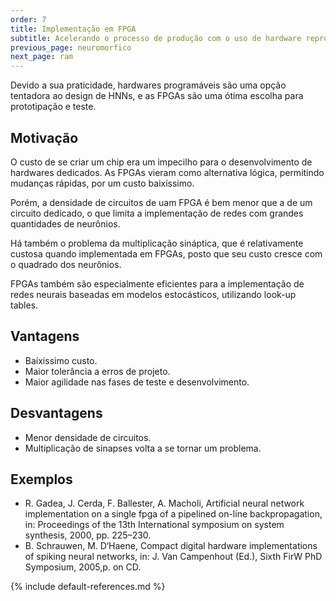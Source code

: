 ```yaml
---
order: 7
title: Implementação em FPGA
subtitle: Acelerando o processo de produção com o uso de hardware reprogramável.
previous_page: neuromorfico
next_page: ram
---
```

Devido a sua praticidade, hardwares programáveis são uma opção tentadora ao design de HNNs, e as FPGAs são uma ótima escolha para prototipação e teste.

## Motivação
O custo de se criar um chip era um impecilho para o desenvolvimento de hardwares dedicados. As FPGAs vieram como alternativa lógica, permitindo mudanças rápidas, por um custo baixíssimo.

Porém, a densidade de circuitos de uam FPGA é bem menor que a de um circuito dedicado, o que limita a implementação de redes com grandes quantidades de neurônios.

Há também o problema da multiplicação sináptica, que é relativamente custosa quando implementada em FPGAs, posto que seu custo cresce com o quadrado dos neurônios.

FPGAs também são especialmente eficientes para a implementação de redes neurais baseadas em modelos estocásticos, utilizando look-up tables.

## Vantagens
* Baíxissimo custo.
* Maior tolerância a erros de projeto.
* Maior agilidade nas fases de teste e desenvolvimento.

## Desvantagens
* Menor densidade de circuitos.
* Multiplicação de sinapses volta a se tornar um problema.

## Exemplos
* R. Gadea, J. Cerda, F. Ballester, A. Macholi, Artificial neural network implementation on a single fpga of a pipelined on-line backpropagation, in: Proceedings of the 13th International symposium on system synthesis, 2000, pp. 225–230.
* B. Schrauwen, M. D‘Haene, Compact digital hardware implementations of spiking neural networks, in: J. Van Campenhout (Ed.), Sixth FirW PhD Symposium, 2005,p. on CD.

{% include default-references.md %}